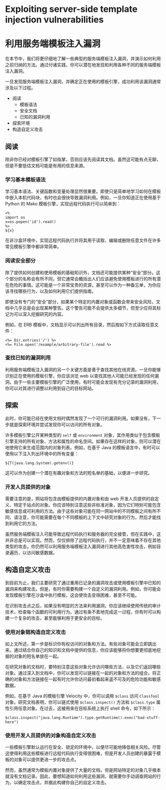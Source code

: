 # Exploiting server-side template injection vulnerabilities


# 利用服务端模板注入漏洞

在本节中，我们将更仔细地了解一些典型的服务端模板注入漏洞，并演示如何利用之前归纳的方法。通过付诸实践，你可以潜在地发现和利用各种不同的服务端模板注入漏洞。

一旦发现服务端模板注入漏洞，并确定正在使用的模板引擎，成功利用该漏洞通常涉及以下过程。

- 阅读
    - 模板语法
    - 安全文档
    - 已知的漏洞利用
- 探索环境
- 构造自定义攻击


## 阅读

除非你已经对模板引擎了如指掌，否则应该先阅读其文档。虽然这可能有点无聊，但是不要低估文档可能是有用的信息来源。

### 学习基本模板语法

学习基本语法、关键函数和变量处理显然很重要。即使只是简单地学习如何在模板中嵌入本机代码块，有时也会很快导致漏洞利用。例如，一旦你知道正在使用基于 Python 的 Mako 模板引擎，实现远程代码执行可以简单到：
```
<%
import os
x=os.popen('id').read()
%>
${x}
```

在非沙盒环境中，实现远程代码执行并将其用于读取、编辑或删除任意文件在许多常见模板引擎中都非常简单。


### 阅读安全部分

除了提供如何创建和使用模板的基础知识外，文档还可能提供某种“安全”部分。这个部分的名称会有所不同，但它通常会概括出人们应该避免使用模板进行的所有潜在危险的事情。这可能是一个非常宝贵的资源，甚至可以作为一种备忘单，为你应该寻找哪些行为，以及如何利用它们提供指南。

即使没有专门的“安全”部分，如果某个特定的内置对象或函数会带来安全风险，文档中几乎总是会出现某种警告。这个警告可能不会提供太多细节，但至少应将其标记为可以深入挖掘研究的内容。

例如，在 ERB 模板中，文档显示可以列出所有目录，然后按如下方式读取任意文件：
```
<%= Dir.entries('/') %>
<%= File.open('/example/arbitrary-file').read %>
```


### 查找已知的漏洞利用

利用服务端模板注入漏洞的另一个关键方面是善于查找其他在线资源。一旦你能够识别正在使用的模板引擎，你应该浏览 web 以查找其他人可能已经发现的任何漏洞。由于一些主要模板引擎的广泛使用，有时可能会发现有充分记录的漏洞利用，你可以对其进行调整以利用到自己的目标网站。


## 探索

此时，你可能已经在使用文档时偶然发现了一个可行的漏洞利用。如果没有，下一步就是探索环境并尝试发现你可以访问的所有对象。

许多模板引擎公开某种类型的 `self` 或 `environment` 对象，其作用类似于包含模板引擎支持的所有对象、方法和属性的命名空间。如果存在这样的对象，则可以潜在地使用它来生成范围内的对象列表。例如，在基于 Java 的模板语言中，有时可以使用以下注入列出环境中的所有变量：
```
${T(java.lang.System).getenv()}
```

这可以作为创建一个潜在有趣对象和方法的短名单的基础，以便进一步研究。


### 开发人员提供的对象

需要注意的是，网站将包含由模板提供的内置对象和由 web 开发人员提供的自定义、特定于站点的对象。你应该特别注意这些非标准对象，因为它们特别可能包含敏感信息或可利用的方法。由于这些对象可能在同一网站中的不同模板之间有所不同，请注意，你可能需要在每个不同模板的上下文中研究对象的行为，然后才能找到利用它的方法。

虽然服务端模板注入可能导致远程代码执行和服务器的完全接管，但在实践中，这并非总是可以实现。然而，仅仅排除了远程代码执行，并不一定意味着不存在其他类型的攻击。你仍然可以利用服务端模板注入漏洞进行其他高危害性攻击，例如目录遍历，以访问敏感数据。


## 构造自定义攻击

到目前为止，我们主要研究了通过重用已记录的漏洞攻击或使用模板引擎中已知的漏洞来构建攻击。但是，有时你需要构建一个自定义的漏洞利用。例如，你可能会发现模板引擎在沙盒中执行模板，这会使攻击变得困难，甚至不可能。

在识别攻击点之后，如果没有明显的方法来利用漏洞，你应该继续使用传统的审计技术，检查每个函数的可利用行为。通过有条不紊地完成这一过程，你有时可以构建一个复杂的攻击，甚至能够利用于更安全的目标。


### 使用对象链构造自定义攻击

如上文所述，第一步是标识你有权访问的对象和方法。有些对象可能会立即跳出来。通过结合你自己的知识和文档中提供的信息，你应该能够将你想要更彻底地挖掘的对象的短名单放在一起。

在研究对象的文档时，要特别注意这些对象允许访问哪些方法，以及它们返回哪些对象。通过深入到文档中，你可以发现可以链接在一起的对象和方法的组合。将正确的对象和方法链接在一起有时允许你访问最初看起来遥不可及的危险功能和敏感数据。

例如，在基于 Java 的模板引擎 Velocity 中，你可以调用 `$class` 访问 `ClassTool` 对象。研究文档表明，你可以链式使用 `$class.inspect()` 方法和 `$class.type` 属性引用任意对象。在过去，这被用来在目标系统上执行 shell 命令，如下所示：
```
$class.inspect("java.lang.Runtime").type.getRuntime().exec("bad-stuff-here")
```


### 使用开发人员提供的对象构造自定义攻击

一些模板引擎默认运行在安全、锁定的环境中，以便尽可能地降低相关风险。尽管这使得利用这些模板进行远程代码执行变得很困难，但是开发人员创建的暴露于模板的对象可以提供更进一步的攻击点。

然而，虽然通常为模板内置对象提供了大量的文档，但是网站特定的对象几乎根本就没有文档记录。因此，要想知道如何利用这些漏洞，就需要你手动调查网站的行为，以确定攻击点，并据此构建你自己的自定义攻击。

